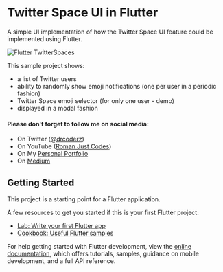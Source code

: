 # Twitter Space UI in Flutter 

A simple UI implementation of how the Twitter Space UI feature could be implemented using Flutter.

![Flutter TwitterSpaces](https://romanejaquez.github.io/imghosting/flutter_twitterspace.gif)

This sample project shows:
- a list of Twitter users
- ability to randomly show emoji notifications (one per user in a periodic fashion)
- Twitter Space emoji selector (for only one user - demo)
- displayed in a modal fashion

#### Please don't forget to follow me on social media:

- On Twitter ([@drcoderz](https://www.twitter.com/drcoderz))
- On YouTube ([Roman Just Codes](https://www.youtube.com/channel/UCKsp3r1ERjCpKJtD2n5WtPg))
- On My [Personal Portfolio](https://romanjustcodes.web.app/#/home)
- On [Medium](https://medium.com/@romanejaquez)

## Getting Started

This project is a starting point for a Flutter application.

A few resources to get you started if this is your first Flutter project:

- [Lab: Write your first Flutter app](https://docs.flutter.dev/get-started/codelab)
- [Cookbook: Useful Flutter samples](https://docs.flutter.dev/cookbook)

For help getting started with Flutter development, view the
[online documentation](https://docs.flutter.dev/), which offers tutorials,
samples, guidance on mobile development, and a full API reference.
